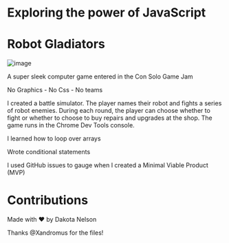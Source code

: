 # Exploring the power of JavaScript
# Robot Gladiators
![image](https://user-images.githubusercontent.com/77229281/107131459-0b609d00-689c-11eb-9d8b-ac93342cc372.png)

A super sleek computer game entered in the Con Solo Game Jam

No Graphics - No Css - No teams

I created a battle simulator. The player names their robot and fights a series of robot enemies. During each round, the player can choose whether to fight or whether to choose to buy repairs and upgrades at the shop. The game runs in the Chrome Dev Tools console.

I learned how to loop over arrays

Wrote conditional statements

I used GitHub issues to gauge when I created a Minimal Viable Product (MVP)

# Contributions

Made with ❤️ by Dakota Nelson

Thanks @Xandromus for the files! 
